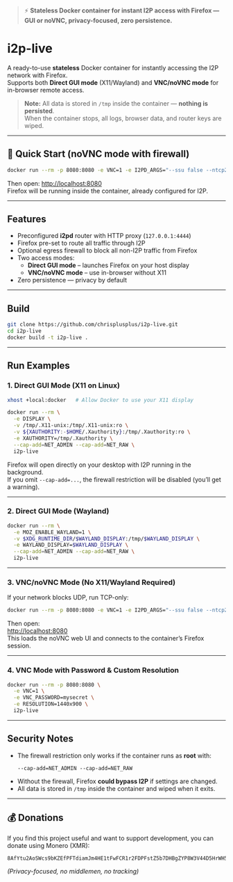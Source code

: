 > ⚡ **Stateless Docker container for instant I2P access with Firefox — GUI or noVNC, privacy-focused, zero persistence.**

# i2p-live

A ready-to-use **stateless** Docker container for instantly accessing the I2P network with Firefox.  
Supports both **Direct GUI mode** (X11/Wayland) and **VNC/noVNC mode** for in-browser remote access.

> **Note:** All data is stored in `/tmp` inside the container — **nothing is persisted**.  
> When the container stops, all logs, browser data, and router keys are wiped.

---

## 🚀 Quick Start (noVNC mode with firewall)

```bash
docker run --rm -p 8080:8080 -e VNC=1 -e I2PD_ARGS="--ssu false --ntcp2 true" i2p-live
```

Then open: [http://localhost:8080](http://localhost:8080)  
Firefox will be running inside the container, already configured for I2P.

---

## Features

- Preconfigured **i2pd** router with HTTP proxy (`127.0.0.1:4444`)
- Firefox pre-set to route all traffic through I2P
- Optional egress firewall to block all non-I2P traffic from Firefox
- Two access modes:
  - **Direct GUI mode** – launches Firefox on your host display
  - **VNC/noVNC mode** – use in-browser without X11
- Zero persistence — privacy by default

---

## Build

```bash
git clone https://github.com/chrisplusplus/i2p-live.git
cd i2p-live
docker build -t i2p-live .
```

---

## Run Examples

### 1. Direct GUI Mode (X11 on Linux)

```bash
xhost +local:docker   # Allow Docker to use your X11 display

docker run --rm \
  -e DISPLAY \
  -v /tmp/.X11-unix:/tmp/.X11-unix:ro \
  -v ${XAUTHORITY:-$HOME/.Xauthority}:/tmp/.Xauthority:ro \
  -e XAUTHORITY=/tmp/.Xauthority \
  --cap-add=NET_ADMIN --cap-add=NET_RAW \
  i2p-live
```

Firefox will open directly on your desktop with I2P running in the background.  
If you omit `--cap-add=...`, the firewall restriction will be disabled (you’ll get a warning).

---

### 2. Direct GUI Mode (Wayland)

```bash
docker run --rm \
  -e MOZ_ENABLE_WAYLAND=1 \
  -v $XDG_RUNTIME_DIR/$WAYLAND_DISPLAY:/tmp/$WAYLAND_DISPLAY \
  -e WAYLAND_DISPLAY=$WAYLAND_DISPLAY \
  --cap-add=NET_ADMIN --cap-add=NET_RAW \
  i2p-live
```

---

### 3. VNC/noVNC Mode (No X11/Wayland Required)

If your network blocks UDP, run TCP-only:
```bash
docker run --rm -p 8080:8080 -e VNC=1 -e I2PD_ARGS="--ssu false --ntcp2 true" i2p-live
```

Then open:  
[http://localhost:8080](http://localhost:8080)  
This loads the noVNC web UI and connects to the container’s Firefox session.

---

### 4. VNC Mode with Password & Custom Resolution

```bash
docker run --rm -p 8080:8080 \
  -e VNC=1 \
  -e VNC_PASSWORD=mysecret \
  -e RESOLUTION=1440x900 \
  i2p-live
```

---

## Security Notes

- The firewall restriction only works if the container runs as **root** with:
  ```
  --cap-add=NET_ADMIN --cap-add=NET_RAW
  ```
- Without the firewall, Firefox **could bypass I2P** if settings are changed.
- All data is stored in `/tmp` inside the container and wiped when it exits.

---

## 💰 Donations

If you find this project useful and want to support development, you can donate using Monero (XMR):

```
8AfYtu2AoSWcs9bKZEfPFTdiamJm4HE1tFwFCR1r2FDPFstZ5b7DHBgZYP8W3V44D5HrWH54nCvM1dLcKVC75XMWHhaTxmf
```
*(Privacy-focused, no middlemen, no tracking)*
